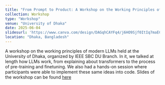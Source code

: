 ```yaml
---
title: "From Prompt to Product: A Workshop on the Working Principles of Large Language Models"
collection: Workshop
type: "Workshop"
venue: "University of Dhaka"
date: 2025-06-04
slidesurl: 'https://www.canva.com/design/DAGqhCAYFq4/j6HO9Sjf0ItIq7maECuk6w/edit?utm_content=DAGqhCAYFq4&utm_campaign=designshare&utm_medium=link2&utm_source=sharebutton'
location: "Dhaka, Bangladesh"
---
```


A workshop on the working principles of modern LLMs held at the University of Dhaka, organized by IEEE SBC DU Branch. In it, we talked at length how LLMs work, from explaining about transformers to the process of pre-training and finetuning. We also had a hands-on session where participants were able to implement these same ideas into code. Slides of the workshop can be found [here](https://www.canva.com/design/DAGqhCAYFq4/j6HO9Sjf0ItIq7maECuk6w/edit?utm_content=DAGqhCAYFq4&utm_campaign=designshare&utm_medium=link2&utm_source=sharebutton)
